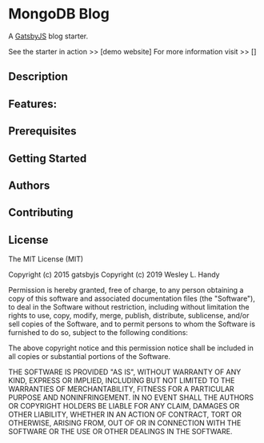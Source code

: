 # MongoDB Blog

A [GatsbyJS](https://gatsbyjs.org) blog starter. 

See the starter in action >> [demo website]
For more information visit >> []

## Description

## Features:

## Prerequisites

## Getting Started

## Authors

## Contributing

## License

The MIT License (MIT)

Copyright (c) 2015 gatsbyjs
Copyright (c) 2019 Wesley L. Handy

Permission is hereby granted, free of charge, to any person obtaining a copy
of this software and associated documentation files (the "Software"), to deal
in the Software without restriction, including without limitation the rights
to use, copy, modify, merge, publish, distribute, sublicense, and/or sell
copies of the Software, and to permit persons to whom the Software is
furnished to do so, subject to the following conditions:

The above copyright notice and this permission notice shall be included in all
copies or substantial portions of the Software.

THE SOFTWARE IS PROVIDED "AS IS", WITHOUT WARRANTY OF ANY KIND, EXPRESS OR
IMPLIED, INCLUDING BUT NOT LIMITED TO THE WARRANTIES OF MERCHANTABILITY,
FITNESS FOR A PARTICULAR PURPOSE AND NONINFRINGEMENT. IN NO EVENT SHALL THE
AUTHORS OR COPYRIGHT HOLDERS BE LIABLE FOR ANY CLAIM, DAMAGES OR OTHER
LIABILITY, WHETHER IN AN ACTION OF CONTRACT, TORT OR OTHERWISE, ARISING FROM,
OUT OF OR IN CONNECTION WITH THE SOFTWARE OR THE USE OR OTHER DEALINGS IN THE
SOFTWARE.

